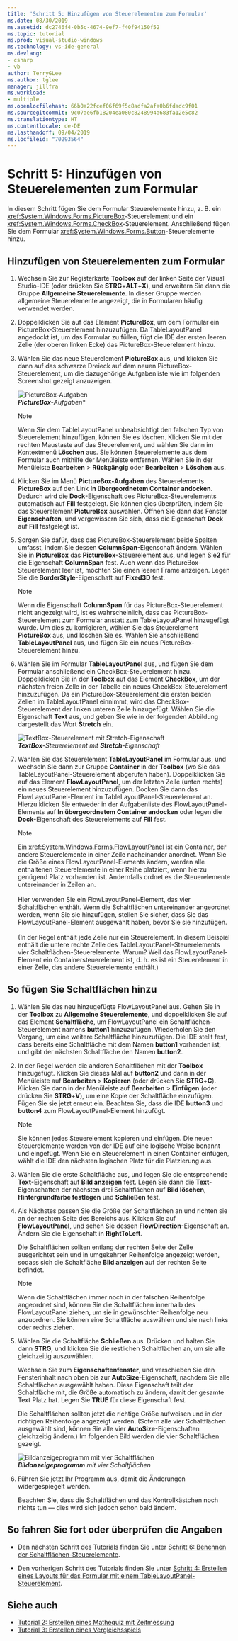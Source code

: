 ```yaml
---
title: 'Schritt 5: Hinzufügen von Steuerelementen zum Formular'
ms.date: 08/30/2019
ms.assetid: dc2746f4-0b5c-4674-9ef7-f40f94150f52
ms.topic: tutorial
ms.prod: visual-studio-windows
ms.technology: vs-ide-general
ms.devlang:
- csharp
- vb
author: TerryGLee
ms.author: tglee
manager: jillfra
ms.workload:
- multiple
ms.openlocfilehash: 66b0a22fcef06f69f5c8adfa2afa0b6fdadc9f01
ms.sourcegitcommit: 9c07ae6fb18204ea080c8248994a683fa12e5c82
ms.translationtype: HT
ms.contentlocale: de-DE
ms.lasthandoff: 09/04/2019
ms.locfileid: "70293564"
---
```

# <a name="step-5-add-controls-to-your-form"></a>Schritt 5: Hinzufügen von Steuerelementen zum Formular

In diesem Schritt fügen Sie dem Formular Steuerelemente hinzu, z. B. ein <xref:System.Windows.Forms.PictureBox>-Steuerelement und ein <xref:System.Windows.Forms.CheckBox>-Steuerelement. Anschließend fügen Sie dem Formular <xref:System.Windows.Forms.Button>-Steuerelemente hinzu.

## <a name="how-to-add-controls-to-your-form"></a>Hinzufügen von Steuerelementen zum Formular

1. Wechseln Sie zur Registerkarte **Toolbox** auf der linken Seite der Visual Studio-IDE (oder drücken Sie **STRG**+**ALT**+**X**), und erweitern Sie dann die Gruppe **Allgemeine Steuerelemente**. In dieser Gruppe werden allgemeine Steuerelemente angezeigt, die in Formularen häufig verwendet werden.

1. Doppelklicken Sie auf das Element **PictureBox**, um dem Formular ein PictureBox-Steuerelement hinzuzufügen. Da TableLayoutPanel angedockt ist, um das Formular zu füllen, fügt die IDE der ersten leeren Zelle (der oberen linken Ecke) das PictureBox-Steuerelement hinzu.

1. Wählen Sie das neue Steuerelement **PictureBox** aus, und klicken Sie dann auf das schwarze Dreieck auf dem neuen PictureBox-Steuerelement, um die dazugehörige Aufgabenliste wie im folgenden Screenshot gezeigt anzuzeigen.

    ![PictureBox-Aufgaben](../ide/media/express_pictureboxtasks.png)<br/>***PictureBox***-*Aufgaben**

    > [!NOTE]
    > Wenn Sie dem TableLayoutPanel unbeabsichtigt den falschen Typ von Steuerelement hinzufügen, können Sie es löschen. Klicken Sie mit der rechten Maustaste auf das Steuerelement, und wählen Sie dann im Kontextmenü **Löschen** aus. Sie können Steuerelemente aus dem Formular auch mithilfe der Menüleiste entfernen. Wählen Sie in der Menüleiste **Bearbeiten** > **Rückgängig** oder **Bearbeiten** > **Löschen** aus.

1. Klicken Sie im Menü **PictureBox-Aufgaben** des Steuerelements **PictureBox** auf den Link **In übergeordnetem Container andocken**. Dadurch wird die **Dock**-Eigenschaft des PictureBox-Steuerelements automatisch auf **Fill** festgelegt. Sie können dies überprüfen, indem Sie das Steuerelement **PictureBox** auswählen. Öffnen Sie dann das Fenster **Eigenschaften**, und vergewissern Sie sich, dass die Eigenschaft **Dock** auf **Fill** festgelegt ist.

1. Sorgen Sie dafür, dass das PictureBox-Steuerelement beide Spalten umfasst, indem Sie dessen **ColumnSpan**-Eigenschaft ändern. Wählen Sie in **PictureBox** das **PictureBox**-Steuerelement aus, und legen Sie**2** für die Eigenschaft **ColumnSpan** fest. Auch wenn das PictureBox-Steuerelement leer ist, möchten Sie einen leeren Frame anzeigen. Legen Sie die **BorderStyle**-Eigenschaft auf **Fixed3D** fest.

    > [!NOTE]
    > Wenn die Eigenschaft **ColumnSpan** für das PictureBox-Steuerelement nicht angezeigt wird, ist es wahrscheinlich, dass das PictureBox-Steuerelement zum Formular anstatt zum TableLayoutPanel hinzugefügt wurde. Um dies zu korrigieren, wählen Sie das Steuerelement **PictureBox** aus, und löschen Sie es. Wählen Sie anschließend **TableLayoutPanel** aus, und fügen Sie ein neues PictureBox-Steuerelement hinzu.

1. Wählen Sie im Formular **TableLayoutPanel** aus, und fügen Sie dem Formular anschließend ein CheckBox-Steuerelement hinzu. Doppelklicken Sie in der **Toolbox** auf das Element **CheckBox**, um der nächsten freien Zelle in der Tabelle ein neues CheckBox-Steuerelement hinzuzufügen. Da ein PictureBox-Steuerelement die ersten beiden Zellen im TableLayoutPanel einnimmt, wird das CheckBox-Steuerelement der linken unteren Zelle hinzugefügt. Wählen Sie die Eigenschaft **Text** aus, und geben Sie wie in der folgenden Abbildung dargestellt das Wort **Stretch** ein.

    ![TextBox-Steuerelement mit Stretch-Eigenschaft](../ide/media/express_pictureviewercheckbox.png)<br/>***TextBox***-*Steuerelement mit* ***Stretch***-*Eigenschaft*

1. Wählen Sie das Steuerelement **TableLayoutPanel** im Formular aus, und wechseln Sie dann zur Gruppe **Container** in der **Toolbox** (wo Sie das TableLayoutPanel-Steuerelement abgerufen haben). Doppelklicken Sie auf das Element **FlowLayoutPanel**, um der letzten Zelle (unten rechts) ein neues Steuerelement hinzuzufügen. Docken Sie dann das FlowLayoutPanel-Element im TableLayoutPanel-Steuerelement an. Hierzu klicken Sie entweder in der Aufgabenliste des FlowLayoutPanel-Elements auf **In übergeordnetem Container andocken** oder legen die **Dock**-Eigenschaft des Steuerelements auf **Fill** fest.

    > [!NOTE]
    > Ein <xref:System.Windows.Forms.FlowLayoutPanel> ist ein Container, der andere Steuerelemente in einer Zeile nacheinander anordnet. Wenn Sie die Größe eines FlowLayoutPanel-Elements ändern, werden alle enthaltenen Steuerelemente in einer Reihe platziert, wenn hierzu genügend Platz vorhanden ist. Andernfalls ordnet es die Steuerelemente untereinander in Zeilen an. <br/><br/>Hier verwenden Sie ein FlowLayoutPanel-Element, das vier Schaltflächen enthält. Wenn die Schaltflächen untereinander angeordnet werden, wenn Sie sie hinzufügen, stellen Sie sicher, dass Sie das FlowLayoutPanel-Element ausgewählt haben, bevor Sie sie hinzufügen. <br/><br/>(In der Regel enthält jede Zelle nur ein Steuerelement. In diesem Beispiel enthält die untere rechte Zelle des TableLayoutPanel-Steuerelements vier Schaltflächen-Steuerelemente. Warum?  Weil das FlowLayoutPanel-Element ein Containersteuerelement ist, d. h. es ist ein Steuerelement in einer Zelle, das andere Steuerelemente enthält.)

## <a name="to-add-buttons"></a>So fügen Sie Schaltflächen hinzu

1. Wählen Sie das neu hinzugefügte FlowLayoutPanel aus. Gehen Sie in der **Toolbox** zu **Allgemeine Steuerelemente**, und doppelklicken Sie auf das Element **Schaltfläche**, um FlowLayoutPanel ein Schaltflächen-Steuerelement namens **button1** hinzuzufügen. Wiederholen Sie den Vorgang, um eine weitere Schaltfläche hinzuzufügen. Die IDE stellt fest, dass bereits eine Schaltfläche mit dem Namen **button1** vorhanden ist, und gibt der nächsten Schaltfläche den Namen **button2**.

1. In der Regel werden die anderen Schaltflächen mit der **Toolbox** hinzugefügt. Klicken Sie dieses Mal auf **button2** und dann in der Menüleiste auf **Bearbeiten** > **Kopieren** (oder drücken Sie **STRG**+**C**). Klicken Sie dann in der Menüleiste auf **Bearbeiten** > **Einfügen** (oder drücken Sie **STRG**+**V**), um eine Kopie der Schaltfläche einzufügen. Fügen Sie sie jetzt erneut ein. Beachten Sie, dass die IDE **button3** und **button4** zum FlowLayoutPanel-Element hinzufügt.

    > [!NOTE]
    > Sie können jedes Steuerelement kopieren und einfügen. Die neuen Steuerelemente werden von der IDE auf eine logische Weise benannt und eingefügt. Wenn Sie ein Steuerelement in einen Container einfügen, wählt die IDE den nächsten logischen Platz für die Platzierung aus.

1. Wählen Sie die erste Schaltfläche aus, und legen Sie die entsprechende **Text**-Eigenschaft auf **Bild anzeigen** fest. Legen Sie dann die **Text**-Eigenschaften der nächsten drei Schaltflächen auf **Bild löschen**, **Hintergrundfarbe festlegen** und **Schließen** fest.

1. Als Nächstes passen Sie die Größe der Schaltflächen an und richten sie an der rechten Seite des Bereichs aus. Klicken Sie auf **FlowLayoutPanel**, und sehen Sie dessen **FlowDirection**-Eigenschaft an. Ändern Sie die Eigenschaft in **RightToLeft**.

   Die Schaltflächen sollten entlang der rechten Seite der Zelle ausgerichtet sein und in umgekehrter Reihenfolge angezeigt werden, sodass sich die Schaltfläche **Bild anzeigen** auf der rechten Seite befindet.

    > [!NOTE]
    > Wenn die Schaltflächen immer noch in der falschen Reihenfolge angeordnet sind, können Sie die Schaltflächen innerhalb des FlowLayoutPanel ziehen, um sie in gewünschter Reihenfolge neu anzuordnen. Sie können eine Schaltfläche auswählen und sie nach links oder rechts ziehen.

1. Wählen Sie die Schaltfläche **Schließen** aus. Drücken und halten Sie dann **STRG**, und klicken Sie die restlichen Schaltflächen an, um sie alle gleichzeitig auszuwählen.

   Wechseln Sie zum **Eigenschaftenfenster**, und verschieben Sie den Fensterinhalt nach oben bis zur **AutoSize**-Eigenschaft, nachdem Sie alle Schaltflächen ausgewählt haben. Diese Eigenschaft teilt der Schaltfläche mit, die Größe automatisch zu ändern, damit der gesamte Text Platz hat. Legen Sie **TRUE** für diese Eigenschaft fest.

   Die Schaltflächen sollten jetzt die richtige Größe aufweisen und in der richtigen Reihenfolge angezeigt werden. (Sofern alle vier Schaltflächen ausgewählt sind, können Sie alle vier **AutoSize**-Eigenschaften gleichzeitig ändern.) Im folgenden Bild werden die vier Schaltflächen gezeigt.

    ![Bildanzeigeprogramm mit vier Schaltflächen](../ide/media/express_autosize.png)<br/>***Bildanzeigeprogramm*** *mit vier Schaltflächen*

1. Führen Sie jetzt Ihr Programm aus, damit die Änderungen widergespiegelt werden.

   Beachten Sie, dass die Schaltflächen und das Kontrollkästchen noch nichts tun &mdash; dies wird sich jedoch schon bald ändern.

## <a name="to-continue-or-review"></a>So fahren Sie fort oder überprüfen die Angaben

* Den nächsten Schritt des Tutorials finden Sie unter [Schritt 6: Benennen der Schaltflächen-Steuerelemente](../ide/step-6-name-your-button-controls.md).

* Den vorherigen Schritt des Tutorials finden Sie unter [Schritt 4: Erstellen eines Layouts für das Formular mit einem TableLayoutPanel-Steuerelement](../ide/step-4-lay-out-your-form-with-a-tablelayoutpanel-control.md).

## <a name="see-also"></a>Siehe auch

* [Tutorial 2: Erstellen eines Mathequiz mit Zeitmessung](tutorial-2-create-a-timed-math-quiz.md)
* [Tutorial 3: Erstellen eines Vergleichsspiels](tutorial-3-create-a-matching-game.md)
